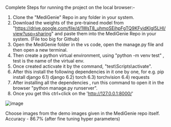 Complete Steps for running the project on the local browser:-

1) Clone the "MediGenie" Repo in any folder in your system.
2) Download the weights of the pre-trained model from "https://drive.google.com/file/d/1WsT8_uhmoSEihpFgTQ9KFyidKIgl5LHl/view?usp=sharing" and paste them into the MediGenie Repo in your system. (File too big for Github)
3) Open the MediGenie folder in the vs code, open the manage.py file and then open a new terminal.
4) Then create a python virtual environment, using "python -m venv test" , test is the name of the virtual env.
5) Once created acticvate it by the command, "test\Scripts\activate".
6) After this install the following dependencies in it one by one, for e.g. pip install django
   6.1) django
   6.2) torch
   6.3) torchvision
   6.4) requests
7) After installing all the dependencies , run this command to open it in the browser "python manage.py runserver".
8) Once you get this ctrl+click on the 'http://127.0.0.1:8000/'
   
![image](https://github.com/user-attachments/assets/22e4a8fe-4dbf-4163-8ad8-1121459b05d1)

Choose images from the demo images given in the MediGenie repo itself.<br>
Accuracy - 86.7% (after fine tuning hyper parameters)
